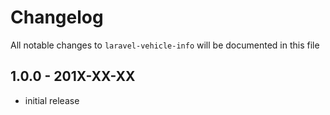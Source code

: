 # Changelog

All notable changes to `laravel-vehicle-info` will be documented in this file

## 1.0.0 - 201X-XX-XX

- initial release
